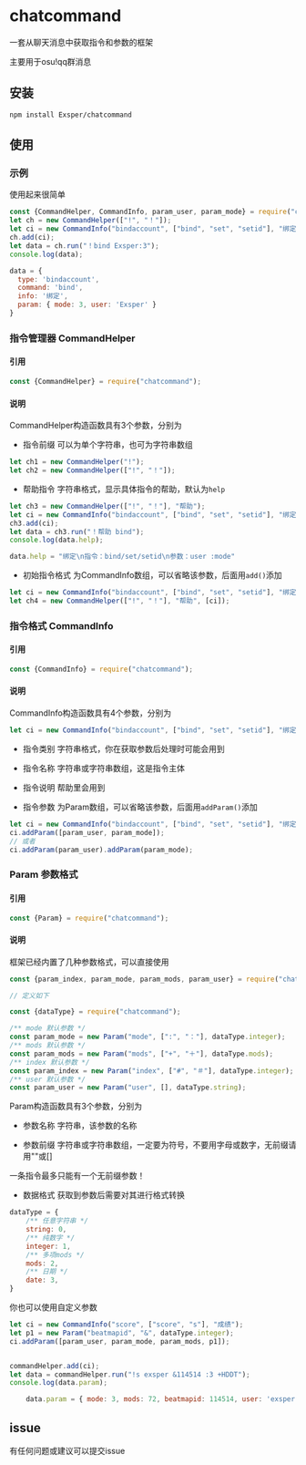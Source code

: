 # chatcommand

一套从聊天消息中获取指令和参数的框架

主要用于osu!qq群消息

## 安装

```
npm install Exsper/chatcommand
```

## 使用

### 示例

使用起来很简单
```javascript
const {CommandHelper, CommandInfo, param_user, param_mode} = require("chatcommand");
let ch = new CommandHelper(["!", "！"]);
let ci = new CommandInfo("bindaccount", ["bind", "set", "setid"], "绑定", [param_mode, param_user]);
ch.add(ci);
let data = ch.run("！bind Exsper:3");
console.log(data);
```
```javascript
data = {
  type: 'bindaccount',
  command: 'bind',
  info: '绑定',
  param: { mode: 3, user: 'Exsper' }
}
```

### 指令管理器 CommandHelper

#### 引用

```javascript
const {CommandHelper} = require("chatcommand");
```

#### 说明

CommandHelper构造函数具有3个参数，分别为

 - 指令前缀 可以为单个字符串，也可为字符串数组
```javascript
let ch1 = new CommandHelper("!");
let ch2 = new CommandHelper(["!", "！"]);
```
 - 帮助指令 字符串格式，显示具体指令的帮助，默认为```help```
```javascript
let ch3 = new CommandHelper(["!", "！"], "帮助");
let ci = new CommandInfo("bindaccount", ["bind", "set", "setid"], "绑定", [param_user, param_mode]);
ch3.add(ci);
let data = ch3.run("！帮助 bind");
console.log(data.help);
```
```javascript
data.help = "绑定\n指令：bind/set/setid\n参数：user :mode"
```
- 初始指令格式 为CommandInfo数组，可以省略该参数，后面用```add()```添加
```javascript
let ci = new CommandInfo("bindaccount", ["bind", "set", "setid"], "绑定", [param_user, param_mode]);
let ch4 = new CommandHelper(["!", "！"], "帮助", [ci]);
```

### 指令格式 CommandInfo

#### 引用

```javascript
const {CommandInfo} = require("chatcommand");
```

#### 说明

CommandInfo构造函数具有4个参数，分别为

```javascript
let ci = new CommandInfo("bindaccount", ["bind", "set", "setid"], "绑定", [param_user, param_mode]);
```

 - 指令类别 字符串格式，你在获取参数后处理时可能会用到

 - 指令名称 字符串或字符串数组，这是指令主体

 - 指令说明 帮助里会用到

 - 指令参数 为Param数组，可以省略该参数，后面用```addParam()```添加

```javascript
let ci = new CommandInfo("bindaccount", ["bind", "set", "setid"], "绑定");
ci.addParam([param_user, param_mode]);
// 或者
ci.addParam(param_user).addParam(param_mode);
```

### Param 参数格式

#### 引用

```javascript
const {Param} = require("chatcommand");
```

#### 说明

框架已经内置了几种参数格式，可以直接使用

```javascript
const {param_index, param_mode, param_mods, param_user} = require("chatcommand");

// 定义如下

const {dataType} = require("chatcommand");

/** mode 默认参数 */
const param_mode = new Param("mode", [":", "："], dataType.integer);
/** mods 默认参数 */
const param_mods = new Param("mods", ["+", "＋"], dataType.mods);
/** index 默认参数 */
const param_index = new Param("index", ["#", "＃"], dataType.integer);
/** user 默认参数 */
const param_user = new Param("user", [], dataType.string);
```

Param构造函数具有3个参数，分别为

 - 参数名称 字符串，该参数的名称

 - 参数前缀 字符串或字符串数组，一定要为符号，不要用字母或数字，无前缀请用""或[]

一条指令最多只能有一个无前缀参数！

 - 数据格式 获取到参数后需要对其进行格式转换

```javascript
dataType = {
    /** 任意字符串 */
    string: 0,
    /** 纯数字 */
    integer: 1,
    /** 多项mods */
    mods: 2,
    /** 日期 */
    date: 3,
}
```

你也可以使用自定义参数

```javascript
let ci = new CommandInfo("score", ["score", "s"], "成绩");
let p1 = new Param("beatmapid", "&", dataType.integer);
ci.addParam([param_user, param_mode, param_mods, p1]);


commandHelper.add(ci);
let data = commandHelper.run("!s exsper &114514 :3 +HDDT");
console.log(data.param);
```

```javascript
    data.param = { mode: 3, mods: 72, beatmapid: 114514, user: 'exsper' }
```

## issue

有任何问题或建议可以提交issue
